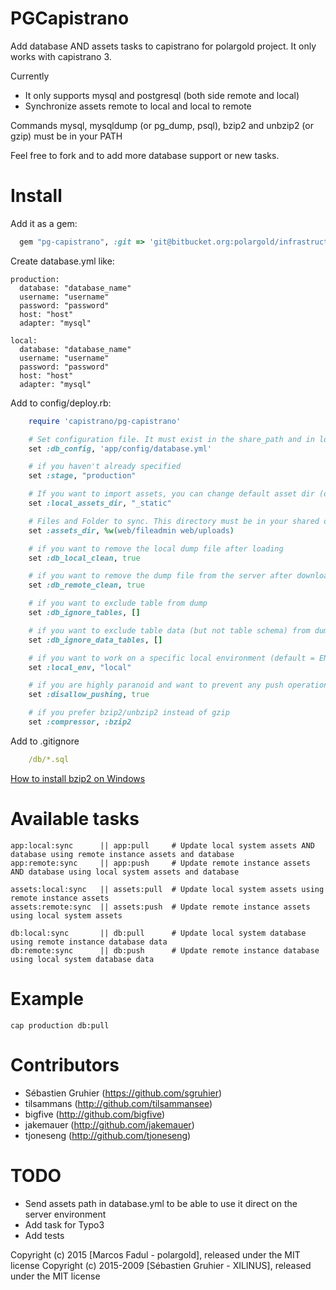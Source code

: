 PGCapistrano
=================

Add database AND assets tasks to capistrano for polargold project.
It only works with capistrano 3.

Currently

* It only supports mysql and postgresql (both side remote and local)
* Synchronize assets remote to local and local to remote

Commands mysql, mysqldump (or pg\_dump, psql), bzip2 and unbzip2 (or gzip) must be in your PATH

Feel free to fork and to add more database support or new tasks.

Install
=======

Add it as a gem:

```ruby
  gem "pg-capistrano", :git => 'git@bitbucket.org:polargold/infrastructure-pg-capistrano.git'
```

Create database.yml like:
```
production:
  database: "database_name"
  username: "username"
  password: "password"
  host: "host"
  adapter: "mysql"

local:
  database: "database_name"
  username: "username"
  password: "password"
  host: "host"
  adapter: "mysql"

```

Add to config/deploy.rb:

```ruby
    require 'capistrano/pg-capistrano'

    # Set configuration file. It must exist in the share_path and in local system (default = app/config/database.yml)
    set :db_config, 'app/config/database.yml'

    # if you haven't already specified
    set :stage, "production"

    # If you want to import assets, you can change default asset dir (default = _static)
    set :local_assets_dir, "_static"

    # Files and Folder to sync. This directory must be in your shared directory on the server
    set :assets_dir, %w(web/fileadmin web/uploads)

    # if you want to remove the local dump file after loading
    set :db_local_clean, true

    # if you want to remove the dump file from the server after downloading
    set :db_remote_clean, true

    # if you want to exclude table from dump
    set :db_ignore_tables, []

    # if you want to exclude table data (but not table schema) from dump
    set :db_ignore_data_tables, []

    # if you want to work on a specific local environment (default = ENV['LOCAL_ENV'] || 'local')
    set :local_env, "local"

    # if you are highly paranoid and want to prevent any push operation to the server
    set :disallow_pushing, true

    # if you prefer bzip2/unbzip2 instead of gzip
    set :compressor, :bzip2

```

Add to .gitignore
```yml
    /db/*.sql
```


[How to install bzip2 on Windows](http://stackoverflow.com/a/25625988/3324219)

Available tasks
===============

    app:local:sync      || app:pull     # Update local system assets AND database using remote instance assets and database
    app:remote:sync     || app:push     # Update remote instance assets AND database using local system assets and database

    assets:local:sync   || assets:pull  # Update local system assets using remote instance assets
    assets:remote:sync  || assets:push  # Update remote instance assets using local system assets

    db:local:sync       || db:pull      # Update local system database using remote instance database data
    db:remote:sync      || db:push      # Update remote instance database using local system database data

Example
=======

    cap production db:pull


Contributors
============

* Sébastien Gruhier (https://github.com/sgruhier)
* tilsammans (http://github.com/tilsammansee)
* bigfive    (http://github.com/bigfive)
* jakemauer  (http://github.com/jakemauer)
* tjoneseng  (http://github.com/tjoneseng)

TODO
====

* Send assets path in database.yml to be able to use it direct on the server environment
* Add task for Typo3
* Add tests

Copyright (c) 2015 [Marcos Fadul - polargold], released under the MIT license
Copyright (c) 2015-2009 [Sébastien Gruhier - XILINUS], released under the MIT license
